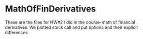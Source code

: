 # MathOfFinDerivatives

These are the files for HW#2 I did in the course-math of financial derivatives. We plotted stock call and put options and their explicit differences
